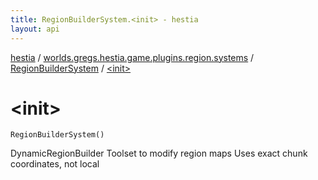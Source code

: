 ```yaml
---
title: RegionBuilderSystem.<init> - hestia
layout: api
---
```


<div class='api-docs-breadcrumbs'><a href="../../index.html">hestia</a> / <a href="../index.html">worlds.gregs.hestia.game.plugins.region.systems</a> / <a href="index.html">RegionBuilderSystem</a> / <a href="./-init-.html">&lt;init&gt;</a></div>

# &lt;init&gt;

<div class="signature"><code><span class="identifier">RegionBuilderSystem</span><span class="symbol">(</span><span class="symbol">)</span></code></div>

DynamicRegionBuilder
Toolset to modify region maps
Uses exact chunk coordinates, not local

